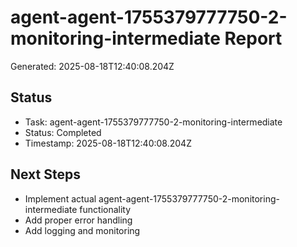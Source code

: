 # agent-agent-1755379777750-2-monitoring-intermediate Report

Generated: 2025-08-18T12:40:08.204Z

## Status
- Task: agent-agent-1755379777750-2-monitoring-intermediate
- Status: Completed
- Timestamp: 2025-08-18T12:40:08.204Z

## Next Steps
- Implement actual agent-agent-1755379777750-2-monitoring-intermediate functionality
- Add proper error handling
- Add logging and monitoring
